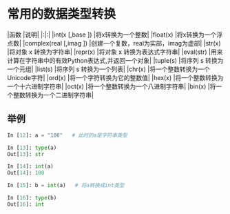 # 常用的数据类型转换

  |函数	|说明|
  |:|:|
  |int(x [,base ])	|将x转换为一个整数|
  |float(x)	|将x转换为一个浮点数|
  |complex(real [,imag ])	|创建一个复数，real为实部，imag为虚部|
  |str(x)	|将对象 x 转换为字符串|
  |repr(x)	|将对象 x 转换为表达式字符串|
  |eval(str)	|用来计算在字符串中的有效Python表达式,并返回一个对象|
  |tuple(s)	|将序列 s 转换为一个元组|
  |list(s)	|将序列 s 转换为一个列表|
  |chr(x)	|将一个整数转换为一个Unicode字符|
  |ord(x)	|将一个字符转换为它的整数值|
  |hex(x)	|将一个整数转换为一个十六进制字符串|
  |oct(x)	|将一个整数转换为一个八进制字符串|
  |bin(x)	|将一个整数转换为一个二进制字符串|

## 举例

  ```Python
  In [12]: a = "100"   # 此时的a是字符串类型

  In [13]: type(a)
  Out[13]: str

  In [14]: int(a)
  Out[14]: 100

  In [15]: b = int(a)   # 将a转换成int类型

  In [16]: type(b)
  Out[16]: int
  ```
